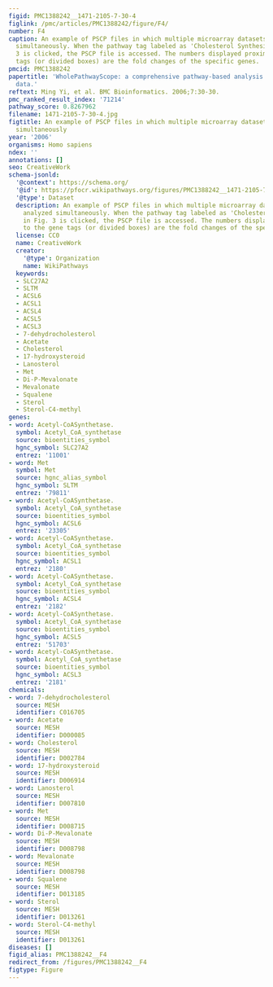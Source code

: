 ```yaml
---
figid: PMC1388242__1471-2105-7-30-4
figlink: /pmc/articles/PMC1388242/figure/F4/
number: F4
caption: An example of PSCP files in which multiple microarray datasets were analyzed
  simultaneously. When the pathway tag labeled as 'Cholesterol Synthesis' in Fig.
  3 is clicked, the PSCP file is accessed. The numbers displayed proximal to the gene
  tags (or divided boxes) are the fold changes of the specific genes.
pmcid: PMC1388242
papertitle: 'WholePathwayScope: a comprehensive pathway-based analysis tool for high-throughput
  data.'
reftext: Ming Yi, et al. BMC Bioinformatics. 2006;7:30-30.
pmc_ranked_result_index: '71214'
pathway_score: 0.8267962
filename: 1471-2105-7-30-4.jpg
figtitle: An example of PSCP files in which multiple microarray datasets were analyzed
  simultaneously
year: '2006'
organisms: Homo sapiens
ndex: ''
annotations: []
seo: CreativeWork
schema-jsonld:
  '@context': https://schema.org/
  '@id': https://pfocr.wikipathways.org/figures/PMC1388242__1471-2105-7-30-4.html
  '@type': Dataset
  description: An example of PSCP files in which multiple microarray datasets were
    analyzed simultaneously. When the pathway tag labeled as 'Cholesterol Synthesis'
    in Fig. 3 is clicked, the PSCP file is accessed. The numbers displayed proximal
    to the gene tags (or divided boxes) are the fold changes of the specific genes.
  license: CC0
  name: CreativeWork
  creator:
    '@type': Organization
    name: WikiPathways
  keywords:
  - SLC27A2
  - SLTM
  - ACSL6
  - ACSL1
  - ACSL4
  - ACSL5
  - ACSL3
  - 7-dehydrocholesterol
  - Acetate
  - Cholesterol
  - 17-hydroxysteroid
  - Lanosterol
  - Met
  - Di-P-Mevalonate
  - Mevalonate
  - Squalene
  - Sterol
  - Sterol-C4-methyl
genes:
- word: Acetyl-CoASynthetase.
  symbol: Acetyl_CoA_synthetase
  source: bioentities_symbol
  hgnc_symbol: SLC27A2
  entrez: '11001'
- word: Met
  symbol: Met
  source: hgnc_alias_symbol
  hgnc_symbol: SLTM
  entrez: '79811'
- word: Acetyl-CoASynthetase.
  symbol: Acetyl_CoA_synthetase
  source: bioentities_symbol
  hgnc_symbol: ACSL6
  entrez: '23305'
- word: Acetyl-CoASynthetase.
  symbol: Acetyl_CoA_synthetase
  source: bioentities_symbol
  hgnc_symbol: ACSL1
  entrez: '2180'
- word: Acetyl-CoASynthetase.
  symbol: Acetyl_CoA_synthetase
  source: bioentities_symbol
  hgnc_symbol: ACSL4
  entrez: '2182'
- word: Acetyl-CoASynthetase.
  symbol: Acetyl_CoA_synthetase
  source: bioentities_symbol
  hgnc_symbol: ACSL5
  entrez: '51703'
- word: Acetyl-CoASynthetase.
  symbol: Acetyl_CoA_synthetase
  source: bioentities_symbol
  hgnc_symbol: ACSL3
  entrez: '2181'
chemicals:
- word: 7-dehydrocholesterol
  source: MESH
  identifier: C016705
- word: Acetate
  source: MESH
  identifier: D000085
- word: Cholesterol
  source: MESH
  identifier: D002784
- word: 17-hydroxysteroid
  source: MESH
  identifier: D006914
- word: Lanosterol
  source: MESH
  identifier: D007810
- word: Met
  source: MESH
  identifier: D008715
- word: Di-P-Mevalonate
  source: MESH
  identifier: D008798
- word: Mevalonate
  source: MESH
  identifier: D008798
- word: Squalene
  source: MESH
  identifier: D013185
- word: Sterol
  source: MESH
  identifier: D013261
- word: Sterol-C4-methyl
  source: MESH
  identifier: D013261
diseases: []
figid_alias: PMC1388242__F4
redirect_from: /figures/PMC1388242__F4
figtype: Figure
---
```


